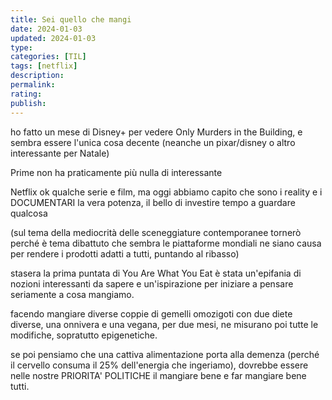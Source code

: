 ```yaml
---
title: Sei quello che mangi
date: 2024-01-03
updated: 2024-01-03
type: 
categories: [TIL]
tags: [netflix]
description: 
permalink: 
rating: 
publish: 
---
```

ho fatto un mese di Disney+ per vedere Only Murders in the Building, e sembra essere l'unica cosa decente (neanche un pixar/disney o altro interessante per Natale)

Prime non ha praticamente più nulla di interessante

Netflix ok qualche serie e film, ma oggi abbiamo capito che sono i reality e i DOCUMENTARI la vera potenza, il bello di investire tempo a guardare qualcosa

(sul tema della mediocrità delle sceneggiature contemporanee tornerò perché è tema dibattuto che sembra le piattaforme mondiali ne siano causa per rendere i prodotti adatti a tutti, puntando al ribasso)

stasera la prima puntata di You Are What You Eat è stata un'epifania di nozioni interessanti da sapere e un'ispirazione per iniziare a pensare seriamente a cosa mangiamo.

facendo mangiare diverse coppie di gemelli omozigoti con due diete diverse, una onnivera e una vegana, per due mesi, ne misurano poi tutte le modifiche, sopratutto epigenetiche.

se poi pensiamo che una cattiva alimentazione porta alla demenza (perché il cervello consuma il 25% dell'energia che ingeriamo), dovrebbe essere nelle nostre PRIORITA' POLITICHE il mangiare bene e far mangiare bene tutti.